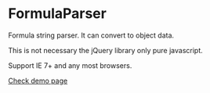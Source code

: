 # FormulaParser
Formula string parser. It can convert to object data.

This is not necessary the jQuery library only pure javascript.

Support IE 7+ and any most browsers.

[Check demo page](http://www.pigno.se/barn/PIGNOSE-FormulaParser/)
